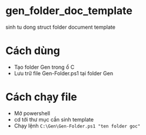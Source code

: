 # gen_folder_doc_template
sinh tu dong struct folder document template

# Cách dùng
- Tạo folder Gen trong ổ C
- Lưu trữ file Gen-Folder.ps1 tại folder Gen
# Cách chạy file
- Mở powershell
- cd tới thư mục cần sinh template
- Chạy lệnh `C:\Gen\Gen-Folder.ps1 "ten folder goc"`
